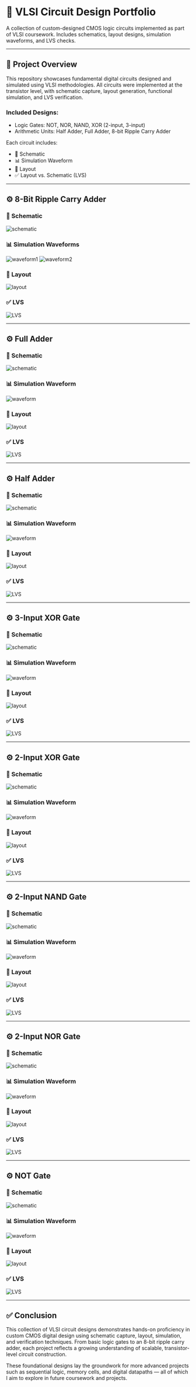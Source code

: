 # 🔬 VLSI Circuit Design Portfolio

A collection of custom-designed CMOS logic circuits implemented as part of VLSI coursework. Includes schematics, layout designs, simulation waveforms, and LVS checks.

---

## 📁 Project Overview

This repository showcases fundamental digital circuits designed and simulated using VLSI methodologies. All circuits were implemented at the transistor level, with schematic capture, layout generation, functional simulation, and LVS verification.

### Included Designs:

* Logic Gates: NOT, NOR, NAND, XOR (2-input, 3-input)
* Arithmetic Units: Half Adder, Full Adder, 8-bit Ripple Carry Adder

Each circuit includes:

* 📐 Schematic
* 📊 Simulation Waveform
* 🧱 Layout
* ✅ Layout vs. Schematic (LVS)

---

## ⚙️ 8-Bit Ripple Carry Adder

### 📐 Schematic

![schematic](https://github.com/JuanCantu1/VLSI-Projects/assets/109363196/14950a35-a7a5-4e04-a627-c30fc15f4de9)

### 📊 Simulation Waveforms

![waveform1](https://github.com/JuanCantu1/VLSI-Projects/assets/109363196/ed491b55-c104-4827-a2e1-75c8b6ece420)
![waveform2](https://github.com/JuanCantu1/VLSI-Projects/assets/109363196/efaa2670-e572-4df9-a467-45e0120509a0)

### 🧱 Layout

![layout](https://github.com/JuanCantu1/VLSI-Projects/assets/109363196/05ad9ac4-f253-49bb-951f-123a32247b62)

### ✅ LVS

![LVS](https://github.com/JuanCantu1/VLSI-Projects/assets/109363196/f6fcab74-4a32-4255-8c69-73852f8c4661)

---

## ⚙️ Full Adder

### 📐 Schematic

![schematic](https://github.com/JuanCantu1/VLSI-Projects/assets/109363196/d445396e-56e0-48cf-87a1-5c72dbc6b4b5)

### 📊 Simulation Waveform

![waveform](https://github.com/JuanCantu1/VLSI-Projects/assets/109363196/df139670-03e7-4dd0-8f88-b99041aa6209)

### 🧱 Layout

![layout](https://github.com/JuanCantu1/VLSI-Projects/assets/109363196/df4c376f-b22c-4540-ab6c-8beb4bc46b77)

### ✅ LVS

![LVS](https://github.com/JuanCantu1/VLSI-Projects/assets/109363196/fb9d4dd6-a962-4658-9327-2d80e72b1c1b)

---

## ⚙️ Half Adder

### 📐 Schematic

![schematic](https://github.com/JuanCantu1/VLSI-Projects/assets/109363196/49626b65-593e-458b-9691-2b6d51dbcf71)

### 📊 Simulation Waveform

![waveform](https://github.com/JuanCantu1/VLSI-Projects/assets/109363196/eb3bc8fc-9a58-448d-a314-5325fe50102c)

### 🧱 Layout

![layout](https://github.com/JuanCantu1/VLSI-Projects/assets/109363196/29a06f6c-b2ad-4d98-b897-70b23fa31080)

### ✅ LVS

![LVS](https://github.com/JuanCantu1/VLSI-Projects/assets/109363196/027d5ebc-65a3-4d37-afa7-15fc00737fde)

---

## ⚙️ 3-Input XOR Gate

### 📐 Schematic

![schematic](https://github.com/JuanCantu1/VLSI-Projects/assets/109363196/b914c963-da7d-456b-a3d3-59a8113ec0dc)

### 📊 Simulation Waveform

![waveform](https://github.com/JuanCantu1/VLSI-Projects/assets/109363196/9ce66a86-8699-44fe-be3b-2aeff85f8892)

### 🧱 Layout

![layout](https://github.com/JuanCantu1/VLSI-Projects/assets/109363196/04d4b7b6-7043-439d-8d15-4d82507c29b5)

### ✅ LVS

![LVS](https://github.com/JuanCantu1/VLSI-Projects/assets/109363196/1a6718b0-95c4-449b-9f4d-a1e7ca8120e2)

---

## ⚙️ 2-Input XOR Gate

### 📐 Schematic

![schematic](https://github.com/JuanCantu1/VLSI-Projects/assets/109363196/97ae0018-30a3-4daf-940d-3b62ec586756)

### 📊 Simulation Waveform

![waveform](https://github.com/JuanCantu1/VLSI-Projects/assets/109363196/48315351-f142-4a4d-87da-56e6f373d6c3)

### 🧱 Layout

![layout](https://github.com/JuanCantu1/VLSI-Projects/assets/109363196/68ed4870-cd09-4954-9736-c85ab7d5b88f)

### ✅ LVS

![LVS](https://github.com/JuanCantu1/VLSI-Projects/assets/109363196/7003e66b-e35d-48cc-b3bc-fd4787c18fb7)

---

## ⚙️ 2-Input NAND Gate

### 📐 Schematic

![schematic](https://github.com/JuanCantu1/VLSI-Projects/assets/109363196/b8501954-8e3b-45c6-a1cd-534adee86e04)

### 📊 Simulation Waveform

![waveform](https://github.com/JuanCantu1/VLSI-Projects/assets/109363196/a5a321e8-2a4d-4bc3-9350-1da872f04b92)

### 🧱 Layout

![layout](https://github.com/JuanCantu1/VLSI-Projects/assets/109363196/cab04761-bcd6-4eec-bbe9-aac53a6db3fb)

### ✅ LVS

![LVS](https://github.com/JuanCantu1/VLSI-Projects/assets/109363196/29fd4011-c40d-4ff0-a142-17579c859a7d)

---

## ⚙️ 2-Input NOR Gate

### 📐 Schematic

![schematic](https://github.com/JuanCantu1/VLSI-Projects/assets/109363196/0a2c70cf-3bf6-4595-a990-ac8b84b428ed)

### 📊 Simulation Waveform

![waveform](https://github.com/JuanCantu1/VLSI-Projects/assets/109363196/26a25791-9aa1-4223-a73f-a968d79be816)

### 🧱 Layout

![layout](https://github.com/JuanCantu1/VLSI-Projects/assets/109363196/bbe224cc-c30d-4fb2-bba1-83b960fd75ba)

### ✅ LVS

![LVS](https://github.com/JuanCantu1/VLSI-Projects/assets/109363196/69292fe8-1f51-48c1-91a7-44d190be27f4)

---

## ⚙️ NOT Gate

### 📐 Schematic

![schematic](https://github.com/JuanCantu1/VLSI-Projects/assets/109363196/62bb596c-98d6-4c3d-ae98-274226efa9d7)

### 📊 Simulation Waveform

![waveform](https://github.com/JuanCantu1/VLSI-Projects/assets/109363196/1a4016cd-9b94-4e92-aaa9-9f26dfaf2b43)

### 🧱 Layout

![layout](https://github.com/JuanCantu1/VLSI-Projects/assets/109363196/7a134953-bdb9-43af-b682-221ab671f9e6)

### ✅ LVS

![LVS](https://github.com/JuanCantu1/VLSI-Projects/assets/109363196/c9d31b67-285f-47f3-921f-a73c9910e0db)

---

## ✅ Conclusion

This collection of VLSI circuit designs demonstrates hands-on proficiency in custom CMOS digital design using schematic capture, layout, simulation, and verification techniques. From basic logic gates to an 8-bit ripple carry adder, each project reflects a growing understanding of scalable, transistor-level circuit construction.

These foundational designs lay the groundwork for more advanced projects such as sequential logic, memory cells, and digital datapaths — all of which I aim to explore in future coursework and projects.
